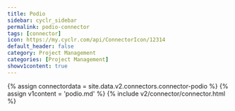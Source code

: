 ```yaml
---
title: Podio
sidebar: cyclr_sidebar
permalink: podio-connector
tags: [connector]
icon: https://my.cyclr.com/api/ConnectorIcon/12314
default_header: false
category: Project Management
categories: [Project Management]
showv1content: true
---
```

{% assign connectordata = site.data.v2.connectors.connector-podio %}
{% assign v1content = 'podio.md' %}
{% include v2/connector/connector.html %}	